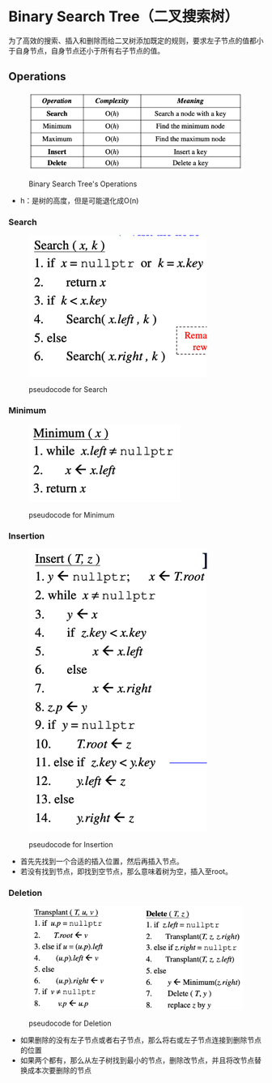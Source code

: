 # Binary Search Tree（二叉搜索树）

为了高效的搜索、插入和删除而给二叉树添加既定的规则，要求左子节点的值都小于自身节点，自身节点还小于所有右子节点的值。

## Operations

<figure><img src="../../../.gitbook/assets/image (129).png" alt=""><figcaption><p>Binary Search Tree's Operations</p></figcaption></figure>

* h：是树的高度，但是可能退化成O(n)

### Search

<figure><img src="../../../.gitbook/assets/image (130).png" alt=""><figcaption><p>pseudocode for Search</p></figcaption></figure>

### Minimum

<figure><img src="../../../.gitbook/assets/image (131).png" alt=""><figcaption><p>pseudocode for Minimum</p></figcaption></figure>

### Insertion

<figure><img src="../../../.gitbook/assets/image (132).png" alt=""><figcaption><p>pseudocode for Insertion</p></figcaption></figure>

* 首先先找到一个合适的插入位置，然后再插入节点。
* 若没有找到节点，即找到空节点，那么意味着树为空，插入至root。

### Deletion

<figure><img src="../../../.gitbook/assets/image (133).png" alt=""><figcaption><p>pseudocode for Deletion</p></figcaption></figure>

* 如果删除的没有左子节点或者右子节点，那么将右或左子节点连接到删除节点的位置
* 如果两个都有，那么从左子树找到最小的节点，删除改节点，并且将改节点替换成本次要删除的节点
